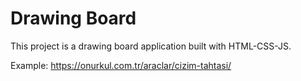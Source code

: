 # Drawing Board
This project is a drawing board application built with HTML-CSS-JS.

Example: https://onurkul.com.tr/araclar/cizim-tahtasi/
